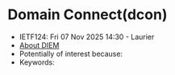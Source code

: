 # Domain Connect(dcon)
* <IETFschedule>IETF124: Fri 07 Nov 2025 14:30 - Laurier</IETFschedule>
* [About DIEM](https://datatracker.ietf.org/group/dcon/about)
* Potentially of interest because:
* Keywords: 